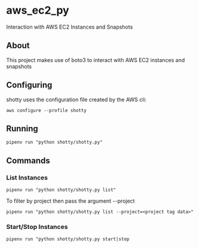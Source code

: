 # aws_ec2_py
Interaction with AWS EC2 Instances and Snapshots

## About

This project makes use of boto3 to interact with AWS EC2 instances and snapshots

## Configuring

shotty uses the configuration file created by the AWS cli:

```aws configure --profile shotty```

## Running

```pipenv run "python shotty/shotty.py"```

## Commands

### List Instances

```pipenv run "python shotty/shotty.py list"```

To filter by project then pass the argument --project

```pipenv run "python shotty/shotty.py list --project=<project tag data>"```

### Start/Stop Instances

```pipenv run "python shotty/shotty.py start|stop```